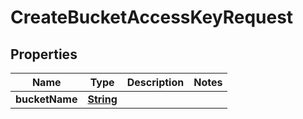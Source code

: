 

# CreateBucketAccessKeyRequest


## Properties

| Name | Type | Description | Notes |
|------------ | ------------- | ------------- | -------------|
|**bucketName** | [**String**](String.md) |  |  |



